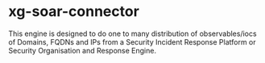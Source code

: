 # xg-soar-connector
This engine is designed to do one to many distribution of observables/iocs of Domains, FQDNs and IPs from a Security Incident Response Platform or Security Organisation and Response Engine.
